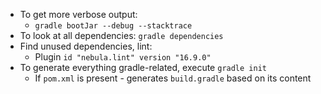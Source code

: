 * To get more verbose output:
    * `gradle bootJar --debug --stacktrace`
* To look at all dependencies: `gradle dependencies`
* Find unused dependencies, lint: 
    * Plugin `id "nebula.lint" version "16.9.0"`
* To generate everything gradle-related, execute `gradle init` 
    * If `pom.xml` is present - generates `build.gradle` based on its content
